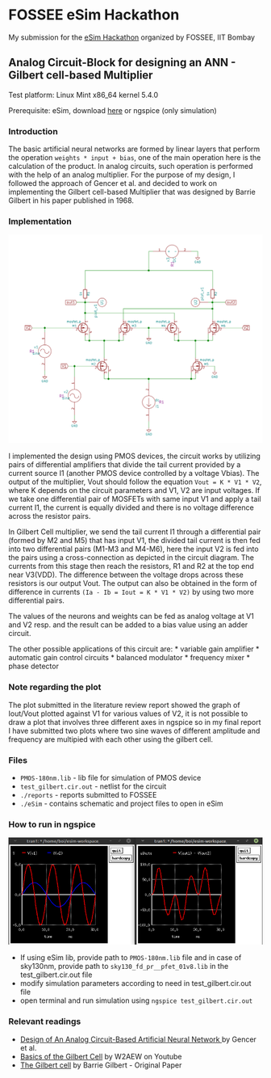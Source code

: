 # FOSSEE eSim Hackathon
My submission for the [eSim Hackathon](https://hackathon.fossee.in/esim/) organized by FOSSEE, IIT Bombay

## Analog Circuit-Block for designing an ANN - Gilbert cell-based Multiplier
Test platform: Linux Mint x86_64 kernel 5.4.0

Prerequisite: eSim, download [here](https://esim.fossee.in/downloads) or ngspice (only simulation)
 
### Introduction
The basic artificial neural networks are formed by linear layers that perform the operation `weights * input + bias`, one of the main operation here is the calculation of the product. In analog circuits, such operation is performed with the help of an analog multiplier. For the purpose of my design, I followed the approach of Gencer et al. and decided to work on implementing the Gilbert cell-based Multiplier that was designed by Barrie Gilbert in his paper published in 1968.

### Implementation

<p align="center">
  <img alt="circuit" src="./static/circuit.png" width="600px"/>
</p>
 
I implemented the design using PMOS devices, the circuit works by utilizing pairs of differential amplifiers that divide the tail current provided by a current source I1 (another PMOS device controlled by a voltage Vbias). The output of the multiplier, Vout should follow the equation `Vout = K * V1 * V2`, where K depends on the circuit parameters and V1, V2 are input voltages. If we take one differential pair of MOSFETs with same input V1 and apply a tail current I1, the current is equally divided and there is no voltage difference across the resistor pairs. 

In Gilbert Cell multiplier, we send the tail current I1 through a differential pair (formed by M2 and M5) that has input V1, the divided tail current is then fed into two differential pairs (M1-M3 and M4-M6), here the input V2 is fed into the pairs using a cross-connection as depicted in the circuit diagram. The currents from this stage then reach the resistors, R1 and R2 at the top end near V3(VDD). The difference between the voltage drops across these resistors is our output Vout. The output can also be obtained in the form of difference in currents `(Ia - Ib = Iout = K * V1 * V2)` by using two more differential pairs.

The values of the neurons and weights can be fed as analog voltage at V1 and V2 resp. and the result can be added to a bias value using an adder circuit.

The other possible applications of this circuit are:
    * variable gain amplifier
    * automatic gain control circuits
    * balanced modulator
    * frequency mixer
    * phase detector

### Note regarding the plot
The plot submitted in the literature review report showed the graph of Iout/Vout plotted against V1 for various values of V2, it is not possible to draw a plot that involves three different axes in ngspice so in my final report I have submitted two plots where two sine waves of different amplitude and frequency are multipied with each other using the gilbert cell.

### Files

* `PMOS-180nm.lib` - lib file for simulation of PMOS device 
* `test_gilbert.cir.out` - netlist for the circuit
* `./reports` - reports submitted to FOSSEE
* `./eSim` - contains schematic and project files to open in eSim

### How to run in ngspice

<p align="center">
<img alt="plot" src="./static/plot.png"/>
</p>

* If using eSim lib, provide path to `PMOS-180nm.lib` file and in case of sky130nm, provide path to `sky130_fd_pr__pfet_01v8.lib` in the test_gilbert.cir.out file
* modify simulation parameters according to need in test_gilbert.cir.out file
* open terminal and run simulation using `ngspice test_gilbert.cir.out`

### Relevant readings

* [Design of An Analog Circuit-Based Artificial Neural Network
](https://ieeexplore.ieee.org/abstract/document/8990559) by Gencer et al.
* [Basics of the Gilbert Cell](https://www.youtube.com/watch?v=7nmmb0pqTU0) by W2AEW on Youtube
* [The Gilbert cell](https://ieeexplore.ieee.org/document/6499939/) by Barrie Gilbert - Original Paper


